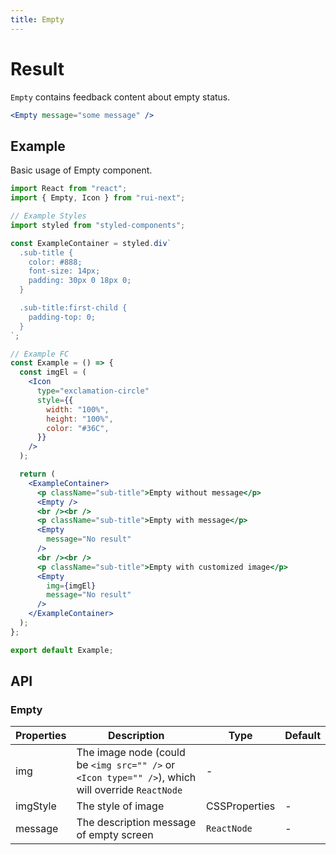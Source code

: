 ```yaml
---
title: Empty
---
```


# Result

`Empty` contains feedback content about empty status.

```jsx
<Empty message="some message" />
```

## Example

Basic usage of Empty component.

```jsx live=local
import React from "react";
import { Empty, Icon } from "rui-next";

// Example Styles
import styled from "styled-components";

const ExampleContainer = styled.div`
  .sub-title {
    color: #888;
    font-size: 14px;
    padding: 30px 0 18px 0;
  }

  .sub-title:first-child {
    padding-top: 0;
  }
`;

// Example FC
const Example = () => {
  const imgEl = (
    <Icon
      type="exclamation-circle"
      style={{
        width: "100%",
        height: "100%",
        color: "#36C",
      }}
    />
  );

  return (
    <ExampleContainer>
      <p className="sub-title">Empty without message</p>
      <Empty />
      <br /><br />
      <p className="sub-title">Empty with message</p>
      <Empty
        message="No result"
      />
      <br /><br />
      <p className="sub-title">Empty with customized image</p>
      <Empty
        img={imgEl}
        message="No result"
      />
    </ExampleContainer>
  );
};

export default Example;
```

## API

### Empty

Properties | Description | Type | Default
-----------|------------|------|--------
| img | The image node (could be `<img src="" />` or `<Icon type="" />`), which will override `ReactNode` | - |
| imgStyle | The style of image | CSSProperties | - |
| message | The description message of empty screen | `ReactNode` | - |
